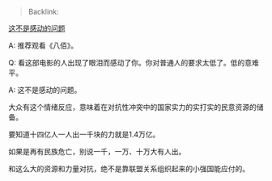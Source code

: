 > Backlink: 

[这不是感动的问题](https://www.zhihu.com/pin/1278888720008560640)

A: 推荐观看《八佰》。

Q: 看这部电影的人出现了眼泪而感动了你。你对普通人的要求太低了。低的意难平。

A: 这不是感动的问题。  
  
大众有这个情绪反应，意味着在对抗性冲突中的国家实力的实打实的民意资源的储备。  
  
要知道十四亿人一人出一千块的力就是1.4万亿。  
  
如果是再有民族危亡，别说一千，一万、十万大有人出。  
  
和这么大的资源和力量对抗，绝不是靠联盟关系组织起来的小强国能应付的。